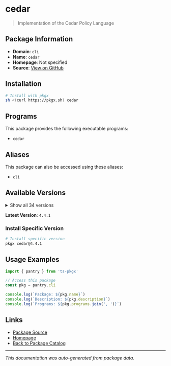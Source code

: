 # cedar

> Implementation of the Cedar Policy Language

## Package Information

- **Domain**: `cli`
- **Name**: `cedar`
- **Homepage**: Not specified
- **Source**: [View on GitHub](https://github.com/pkgxdev/pantry/tree/main/projects/cedarpolicy.com/cli/package.yml)

## Installation

```bash
# Install with pkgx
sh <(curl https://pkgx.sh) cedar
```

## Programs

This package provides the following executable programs:

- `cedar`

## Aliases

This package can also be accessed using these aliases:

- `cli`

## Available Versions

<details>
<summary>Show all 34 versions</summary>

- `4.4.1`, `4.4.0`, `4.3.3`, `4.3.2`, `4.3.1`
- `4.3.0`, `4.2.2`, `4.2.1`, `4.2.0`, `4.1.0`
- `4.0.0`, `3.4.1`, `3.4.0`, `3.3.0`, `3.2.4`
- `3.2.1`, `3.2.0`, `3.1.4`, `3.1.3`, `3.1.2`
- `3.1.1`, `3.1.0`, `3.0.1`, `3.0.0`, `2.5.0`
- `2.4.7`, `2.4.6`, `2.4.5`, `2.4.4`, `2.4.3`
- `2.4.2`, `2.4.1`, `2.4.0`, `2.3.3`

</details>

**Latest Version**: `4.4.1`

### Install Specific Version

```bash
# Install specific version
pkgx cedar@4.4.1
```

## Usage Examples

```typescript
import { pantry } from 'ts-pkgx'

// Access this package
const pkg = pantry.cli

console.log(`Package: ${pkg.name}`)
console.log(`Description: ${pkg.description}`)
console.log(`Programs: ${pkg.programs.join(', ')}`)
```

## Links

- [Package Source](https://github.com/pkgxdev/pantry/tree/main/projects/cedarpolicy.com/cli/package.yml)
- [Homepage](#)
- [Back to Package Catalog](../package-catalog.md)

---

*This documentation was auto-generated from package data.*
